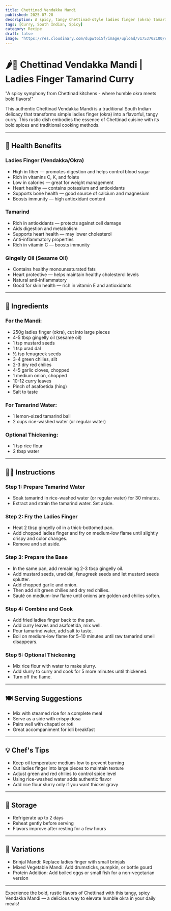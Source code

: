 ```yaml
---
title: Chettinad Vendakka Mandi  
published: 2025-07-28  
description: A spicy, tangy Chettinad-style ladies finger (okra) tamarind curry cooked with bold spices and gingelly oil. Perfect with rice, dosa, or chapati.  
tags: [Curry, South Indian, Spicy]  
category: Recipe  
draft: false  
image: "https://res.cloudinary.com/dupwt6i5f/image/upload/v1753702100/chettinad_vendakka_mandi.jpg"  
---
```


# 🌶️🍆 Chettinad Vendakka Mandi | Ladies Finger Tamarind Curry

"A spicy symphony from Chettinad kitchens - where humble okra meets bold flavors!"

This authentic Chettinad Vendakka Mandi is a traditional South Indian delicacy that transforms simple ladies finger (okra) into a flavorful, tangy curry. This rustic dish embodies the essence of Chettinad cuisine with its bold spices and traditional cooking methods.

---

## 🌿 Health Benefits

### Ladies Finger (Vendakka/Okra)
- High in fiber — promotes digestion and helps control blood sugar  
- Rich in vitamins C, K, and folate  
- Low in calories — great for weight management  
- Heart healthy — contains potassium and antioxidants  
- Supports bone health — good source of calcium and magnesium  
- Boosts immunity — high antioxidant content  

### Tamarind
- Rich in antioxidants — protects against cell damage  
- Aids digestion and metabolism  
- Supports heart health — may lower cholesterol  
- Anti-inflammatory properties  
- Rich in vitamin C — boosts immunity  

### Gingelly Oil (Sesame Oil)
- Contains healthy monounsaturated fats  
- Heart protective — helps maintain healthy cholesterol levels  
- Natural anti-inflammatory  
- Good for skin health — rich in vitamin E and antioxidants  

---

## 🛒 Ingredients

### For the Mandi:
- 250g ladies finger (okra), cut into large pieces  
- 4-5 tbsp gingelly oil (sesame oil)  
- 1 tsp mustard seeds  
- 1 tsp urad dal  
- ½ tsp fenugreek seeds  
- 3-4 green chilies, slit  
- 2-3 dry red chilies  
- 4-5 garlic cloves, chopped  
- 1 medium onion, chopped  
- 10-12 curry leaves  
- Pinch of asafoetida (hing)  
- Salt to taste  

### For Tamarind Water:
- 1 lemon-sized tamarind ball  
- 2 cups rice-washed water (or regular water)  

### Optional Thickening:
- 1 tsp rice flour  
- 2 tbsp water  

---

## 👩‍🍳 Instructions

### Step 1: Prepare Tamarind Water  
- Soak tamarind in rice-washed water (or regular water) for 30 minutes.  
- Extract and strain the tamarind water. Set aside.

### Step 2: Fry the Ladies Finger  
- Heat 2 tbsp gingelly oil in a thick-bottomed pan.  
- Add chopped ladies finger and fry on medium-low flame until slightly crispy and color changes.  
- Remove and set aside.

### Step 3: Prepare the Base  
- In the same pan, add remaining 2-3 tbsp gingelly oil.  
- Add mustard seeds, urad dal, fenugreek seeds and let mustard seeds splutter.  
- Add chopped garlic and onion.  
- Then add slit green chilies and dry red chilies.  
- Sauté on medium-low flame until onions are golden and chilies soften.

### Step 4: Combine and Cook  
- Add fried ladies finger back to the pan.  
- Add curry leaves and asafoetida, mix well.  
- Pour tamarind water, add salt to taste.  
- Boil on medium-low flame for 5–10 minutes until raw tamarind smell disappears.

### Step 5: Optional Thickening  
- Mix rice flour with water to make slurry.  
- Add slurry to curry and cook for 5 more minutes until thickened.  
- Turn off the flame.

---

## 🍽️ Serving Suggestions

- Mix with steamed rice for a complete meal  
- Serve as a side with crispy dosa  
- Pairs well with chapati or roti  
- Great accompaniment for idli breakfast  

---

## 💡 Chef's Tips

- Keep oil temperature medium-low to prevent burning  
- Cut ladies finger into large pieces to maintain texture  
- Adjust green and red chilies to control spice level  
- Using rice-washed water adds authentic flavor  
- Add rice flour slurry only if you want thicker gravy  

---

## 🧊 Storage

- Refrigerate up to 2 days  
- Reheat gently before serving  
- Flavors improve after resting for a few hours  

---

## 🔄 Variations

- Brinjal Mandi: Replace ladies finger with small brinjals  
- Mixed Vegetable Mandi: Add drumsticks, pumpkin, or bottle gourd  
- Protein Addition: Add boiled eggs or small fish for a non-vegetarian version  

---

Experience the bold, rustic flavors of Chettinad with this tangy, spicy Vendakka Mandi — a delicious way to elevate humble okra in your daily meals!
